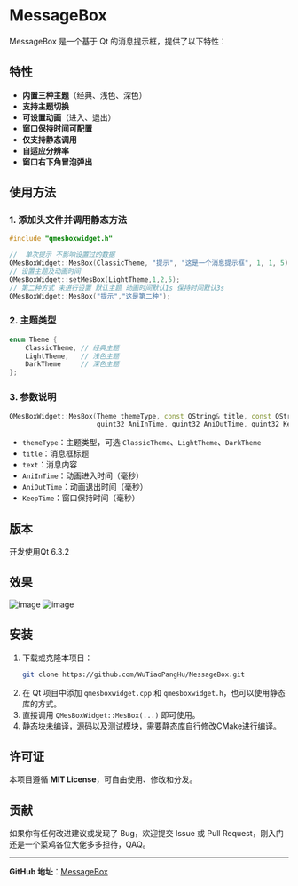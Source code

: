 # MessageBox

MessageBox 是一个基于 Qt 的消息提示框，提供了以下特性：

## 特性
- **内置三种主题**（经典、浅色、深色）
- **支持主题切换**
- **可设置动画**（进入、退出）
- **窗口保持时间可配置**
- **仅支持静态调用**
- **自适应分辨率**
- **窗口右下角冒泡弹出**

## 使用方法

### 1. 添加头文件并调用静态方法
```cpp
#include "qmesboxwidget.h"

//  单次提示 不影响设置过的数据
QMesBoxWidget::MesBox(ClassicTheme, "提示", "这是一个消息提示框", 1, 1, 5);
// 设置主题及动画时间
QMesBoxWidget::setMesBox(LightTheme,1,2,5);
// 第二种方式 未进行设置 默认主题 动画时间默认1s 保持时间默认3s
QMesBoxWidget::MesBox("提示","这是第二种");
```

### 2. 主题类型
```cpp
enum Theme {
    ClassicTheme, // 经典主题
    LightTheme,   // 浅色主题
    DarkTheme     // 深色主题
};
```

### 3. 参数说明
```cpp
QMesBoxWidget::MesBox(Theme themeType, const QString& title, const QString& text,
                      quint32 AniInTime, quint32 AniOutTime, quint32 KeepTime);
```
- `themeType`：主题类型，可选 `ClassicTheme`、`LightTheme`、`DarkTheme`
- `title`：消息框标题
- `text`：消息内容
- `AniInTime`：动画进入时间（毫秒）
- `AniOutTime`：动画退出时间（毫秒）
- `KeepTime`：窗口保持时间（毫秒）

## 版本
开发使用Qt 6.3.2

## 效果
![image](https://github.com/user-attachments/assets/89eda80c-f2cd-45d1-9c55-ae2c7354d49c)
![image](https://github.com/user-attachments/assets/18ed3b9b-8d58-4bd2-ba82-6aaf40114595)


## 安装
1. 下载或克隆本项目：
   ```sh
   git clone https://github.com/WuTiaoPangHu/MessageBox.git
   ```
2. 在 Qt 项目中添加 `qmesboxwidget.cpp` 和 `qmesboxwidget.h`，也可以使用静态库的方式。
3. 直接调用 `QMesBoxWidget::MesBox(...)` 即可使用。
4. 静态块未编译，源码以及测试模块，需要静态库自行修改CMake进行编译。

## 许可证
本项目遵循 **MIT License**，可自由使用、修改和分发。

## 贡献
如果你有任何改进建议或发现了 Bug，欢迎提交 Issue 或 Pull Request，刚入门还是一个菜鸡各位大佬多多担待，QAQ。

---
**GitHub 地址**：[MessageBox](https://github.com/yourusername/MessageBox)

